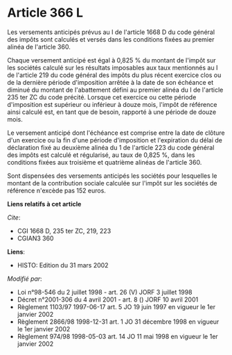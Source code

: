 # Article 366 L

Les versements anticipés prévus au I de l'article 1668 D du code général des impôts sont calculés et versés dans les
conditions fixées au premier alinéa de l'article 360.

Chaque versement anticipé est égal à 0,825 % du montant de l'impôt sur les sociétés calculé sur les résultats imposables aux
taux mentionnés au I de l'article 219 du code général des impôts du plus récent exercice clos ou de la dernière période
d'imposition arrêtée à la date de son échéance et diminué du montant de l'abattement défini au premier alinéa du I de
l'article 235 ter ZC du code précité. Lorsque cet exercice ou cette période d'imposition est supérieur ou inférieur à douze
mois, l'impôt de référence ainsi calculé est, en tant que de besoin, rapporté à une période de douze mois.

Le versement anticipé dont l'échéance est comprise entre la date de clôture d'un exercice ou la fin d'une période
d'imposition et l'expiration du délai de déclaration fixé au deuxième alinéa du 1 de l'article 223 du code général des impôts
est calculé et régularisé, au taux de 0,825 %, dans les conditions fixées aux troisième et quatrième alinéas de l'article
360.

Sont dispensées des versements anticipés les sociétés pour lesquelles le montant de la contribution sociale calculée sur
l'impôt sur les sociétés de référence n'excède pas 152 euros.

**Liens relatifs à cet article**

_Cite_:

  - CGI 1668 D, 235 ter ZC, 219, 223
  - CGIAN3 360

**Liens**:

  - HISTO: Edition du 31 mars 2002

_Modifié par_:

  - Loi n°98-546 du 2 juillet 1998 - art. 26 (V) JORF 3 juillet 1998
  - Décret n°2001-306 du 4 avril 2001 - art. 8 () JORF 10 avril 2001
  - Règlement 1103/97 1997-06-17 art. 5 JO 19 juin 1997 en vigueur le 1er janvier 2002
  - Règlement 2866/98 1998-12-31 art. 1 JO 31 décembre 1998 en vigueur le 1er janvier 2002
  - Règlement 974/98 1998-05-03 art. 14 JO 11 mai 1998 en vigueur le 1er janvier 2002
